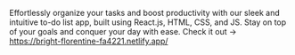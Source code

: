 Effortlessly organize your tasks and boost productivity with our sleek and intuitive to-do list app, built using React.js, HTML, CSS, and JS. Stay on top of your goals and conquer your day with ease.
Check it out -> https://bright-florentine-fa4221.netlify.app/
